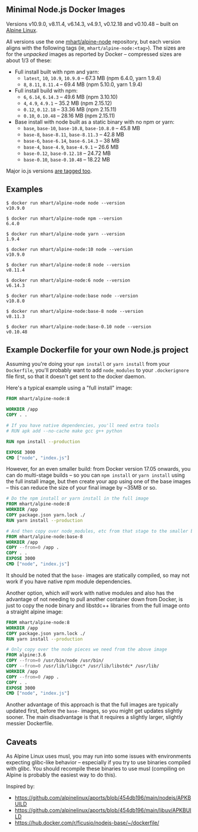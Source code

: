 Minimal Node.js Docker Images
-----------------------------

Versions v10.9.0, v8.11.4, v6.14.3, v4.9.1, v0.12.18 and v0.10.48 –
built on [Alpine Linux](https://alpinelinux.org/).

All versions use the one [mhart/alpine-node](https://hub.docker.com/r/mhart/alpine-node/) repository,
but each version aligns with the following tags (ie, `mhart/alpine-node:<tag>`). The sizes are for the
*unpacked* images as reported by Docker – compressed sizes are about 1/3 of these:

- Full install built with npm and yarn:
  - `latest`, `10`, `10.9`, `10.9.0` – 67.3 MB (npm 6.4.0, yarn 1.9.4)
  - `8`, `8.11`, `8.11.4` – 69.4 MB (npm 5.10.0, yarn 1.9.4)
- Full install build with npm:
  - `6`, `6.14`, `6.14.3` – 49.6 MB (npm 3.10.10)
  - `4`, `4.9`, `4.9.1` – 35.2 MB (npm 2.15.12)
  - `0.12`, `0.12.18` – 33.36 MB (npm 2.15.11)
  - `0.10`, `0.10.48` – 28.16 MB (npm 2.15.11)
- Base install with node built as a static binary with no npm or yarn:
  - `base`, `base-10`, `base-10.8`, `base-10.8.0` – 45.8 MB
  - `base-8`, `base-8.11`, `base-8.11.3` – 42.8 MB
  - `base-6`, `base-6.14`, `base-6.14.3` – 38 MB
  - `base-4`, `base-4.9`, `base-4.9.1` – 26.6 MB
  - `base-0.12`, `base-0.12.18` – 24.72 MB
  - `base-0.10`, `base-0.10.48` – 18.22 MB

Major io.js versions [are tagged too](https://hub.docker.com/r/mhart/alpine-node/tags/).

Examples
--------

```console
$ docker run mhart/alpine-node node --version
v10.9.0

$ docker run mhart/alpine-node npm --version
6.4.0

$ docker run mhart/alpine-node yarn --version
1.9.4

$ docker run mhart/alpine-node:10 node --version
v10.9.0

$ docker run mhart/alpine-node:8 node --version
v8.11.4

$ docker run mhart/alpine-node:6 node --version
v6.14.3

$ docker run mhart/alpine-node:base node --version
v10.8.0

$ docker run mhart/alpine-node:base-8 node --version
v8.11.3

$ docker run mhart/alpine-node:base-0.10 node --version
v0.10.48
```

Example Dockerfile for your own Node.js project
-----------------------------------------------

Assuming you're doing your `npm install` or `yarn install` from your
`Dockerfile`, you'll probably want to add `node_modules` to your
`.dockerignore` file first, so that it doesn't get sent to the docker daemon.

Here's a typical example using a "full install" image:

```Dockerfile
FROM mhart/alpine-node:8

WORKDIR /app
COPY . .

# If you have native dependencies, you'll need extra tools
# RUN apk add --no-cache make gcc g++ python

RUN npm install --production

EXPOSE 3000
CMD ["node", "index.js"]
```

However, for an even smaller build: from Docker version 17.05 onwards, you can
do multi-stage builds – so you can `npm install` or `yarn install` using the
full install image, but then create your app using one of the base images –
this can reduce the size of your final image by ~35MB or so.

```Dockerfile
# Do the npm install or yarn install in the full image
FROM mhart/alpine-node:8
WORKDIR /app
COPY package.json yarn.lock ./
RUN yarn install --production

# And then copy over node_modules, etc from that stage to the smaller base image
FROM mhart/alpine-node:base-8
WORKDIR /app
COPY --from=0 /app .
COPY . .
EXPOSE 3000
CMD ["node", "index.js"]
```

It should be noted that the `base-` images are statically compiled, so may not
work if you have native npm module dependencies.

Another option, which *will* work with native modules and also has the advantage
of not needing to pull another container down from Docker, is just to copy the
node binary and libstdc++ libraries from the full image onto a straight alpine
image:

```Dockerfile
FROM mhart/alpine-node:8
WORKDIR /app
COPY package.json yarn.lock ./
RUN yarn install --production

# Only copy over the node pieces we need from the above image
FROM alpine:3.6
COPY --from=0 /usr/bin/node /usr/bin/
COPY --from=0 /usr/lib/libgcc* /usr/lib/libstdc* /usr/lib/
WORKDIR /app
COPY --from=0 /app .
COPY . .
EXPOSE 3000
CMD ["node", "index.js"]
```

Another advantage of this approach is that the full images are typically
updated first, before the `base-` images, so you might get updates slightly
sooner. The main disadvantage is that it requires a slightly larger, slightly
messier Dockerfile.

Caveats
-------

As Alpine Linux uses musl, you may run into some issues with environments
expecting glibc-like behavior – especially if you try to use binaries compiled
with glibc. You should recompile these binaries to use musl (compiling on
Alpine is probably the easiest way to do this).

Inspired by:

- https://github.com/alpinelinux/aports/blob/454db196/main/nodejs/APKBUILD
- https://github.com/alpinelinux/aports/blob/454db196/main/libuv/APKBUILD
- https://hub.docker.com/r/ficusio/nodejs-base/~/dockerfile/

